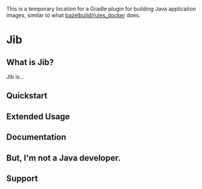 This is a temporary location for a Gradle plugin for building Java application images, similar to what [bazelbuild/rules_docker](https://github.com/bazelbuild/rules_docker) does.

# Jib

## What is Jib?

Jib is...

## Quickstart

## Extended Usage

## Documentation

## But, I'm not a Java developer.

## Support